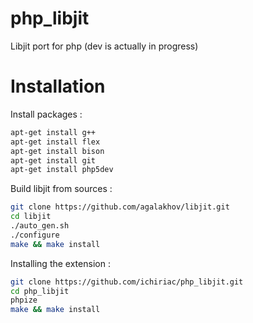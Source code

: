 php_libjit
==========

Libjit port for php (dev is actually in progress)

# Installation

Install packages :

```bash
apt-get install g++
apt-get install flex
apt-get install bison
apt-get install git
apt-get install php5dev
```

Build libjit from sources :

```bash
git clone https://github.com/agalakhov/libjit.git
cd libjit
./auto_gen.sh
./configure
make && make install
```

Installing the extension :

```bash
git clone https://github.com/ichiriac/php_libjit.git
cd php_libjit
phpize
make && make install
```